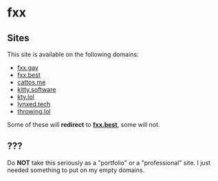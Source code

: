 # fxx

## Sites

This site is available on the following domains:

- [fxx.gay](https://fxx.gay)
- [fxx.best](https://fxx.best)
- [cattos.me](https://cattos.me)
- [kitty.software](https://kitty.software)
- [kty.lol](https://kty.lol)
- [lynxed.tech](https://lynxed.tech)
- [throwing.lol](https://throwing.lol)

Some of these will **redirect** to **[fxx.best](https://fxx.best)**, some will not.

## ???

Do **NOT** take this seriously as a "portfolio" or a "professional" site.
I just needed something to put on my empty domains.
